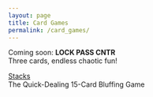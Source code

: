 ```yaml
---
layout: page
title: Card Games
permalink: /card_games/
---
```

Coming soon: **LOCK PASS CNTR**  
Three cards, endless chaotic fun!  

[Stacks](/stacks/ "Stacks")  
The Quick-Dealing 15-Card Bluffing Game  
